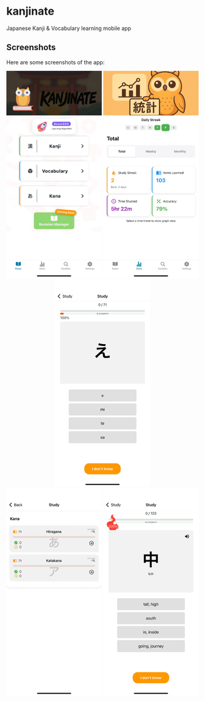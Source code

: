 # kanjinate
Japanese Kanji & Vocabulary learning mobile app

## Screenshots

Here are some screenshots of the app:

<p align="center">
  <img src="img1.png" alt="Screenshot 1" width="250"/>
  <img src="img2.png" alt="Screenshot 2" width="250"/>
  <img src="img3.png" alt="Screenshot 3" width="250"/>
  <br/>
  <img src="img4.png" alt="Screenshot 4" width="250"/>
  <img src="img5.png" alt="Screenshot 5" width="250"/>
</p>
